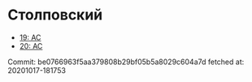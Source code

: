 # Столповский
- [19: AC](19.md)
- [20: AC](20.md)

Commit: be0766963f5aa379808b29bf05b5a8029c604a7d
 fetched at: 20201017-181753
